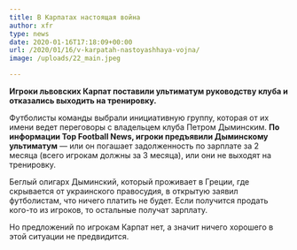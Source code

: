 ```yaml
---
title: В Карпатах настоящая война
author: xfr
type: news
date: 2020-01-16T17:18:09+00:00
url: /2020/01/16/v-karpatah-nastoyashhaya-vojna/
image: /uploads/22_main.jpeg

---
```

**Игроки львовских Карпат поставили ультиматум руководству клуба и отказались выходить на тренировку.**

Футболисты команды выбрали инициативную группу, которая от их имени ведет переговоры с владельцем клуба Петром Дыминским. **По информации Top Football News, игроки предъявили Дыминскому ультиматум** &#8212; или он погашает задолженность по зарплате за 2 месяца (всего игрокам должны за 3 месяца), или они не выходят на тренировку.

Беглый олигарх Дыминский, который проживает в Греции, где скрывается от украинского правосудия, в открытую заявил футболистам, что ничего платить не будет. Если получится продать кого-то из игроков, то остальные получат зарплату.

Но предложений по игрокам Карпат нет, а значит ничего хорошего в этой ситуации не предвидится.